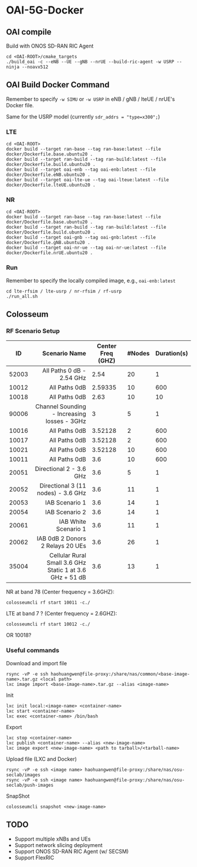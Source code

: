 # OAI-5G-Docker

## OAI compile

Build with ONOS SD-RAN RIC Agent

```
cd <OAI-ROOT>/cmake_targets
./build_oai -c --eNB --UE --gNB --nrUE --build-ric-agent -w USRP --ninja --noavx512
```

## OAI Build Docker Command 

Remember to specify `-w SIMU` or `-w USRP` in eNB / gNB / lteUE / nrUE's Docker file. 

Same for the USRP model (currently `sdr_addrs = "type=x300";`)

### LTE
```
cd <OAI-ROOT>
docker build --target ran-base --tag ran-base:latest --file docker/Dockerfile.base.ubuntu20 .
docker build --target ran-build --tag ran-build:latest --file docker/Dockerfile.build.ubuntu20 .
docker build --target oai-enb --tag oai-enb:latest --file docker/Dockerfile.eNB.ubuntu20 .
docker build --target oai-lte-ue --tag oai-lteue:latest --file docker/Dockerfile.lteUE.ubuntu20 .
```

### NR
```
cd <OAI-ROOT>
docker build --target ran-base --tag ran-base:latest --file docker/Dockerfile.base.ubuntu20 .
docker build --target ran-build --tag ran-build:latest --file docker/Dockerfile.build.ubuntu20 .
docker build --target oai-gnb --tag oai-gnb:latest --file docker/Dockerfile.gNB.ubuntu20 .
docker build --target oai-nr-ue --tag oai-nr-ue:latest --file docker/Dockerfile.nrUE.ubuntu20 .
```

### Run

Remember to specify the locally compiled image, e.g., `oai-enb:latest`

```
cd lte-rfsim / lte-usrp / nr-rfsim / rf-usrp
./run_all.sh
```

## Colosseum

### RF Scenario Setup

| ID    |                                Scenario Name             | Center Freq (GHZ)    | #Nodes | Duration(s)   |
|-------|---------------------------------------------------------:|---------|----|-----|
| 52003 |                                All Paths 0 dB - 2.54 GHz | 2.54    | 20 | 1   |
| 10012 |                                            All Paths 0dB | 2.59335 | 10 | 600 |
| 10018 |                                            All Paths 0dB | 2.63    | 10 | 10  |
| 90006 |              Channel Sounding - Increasing losses - 3GHz | 3       | 5  | 1   |
| 10016 |                                            All Paths 0dB | 3.52128 | 2  | 600 |
| 10017 |                                            All Paths 0dB | 3.52128 | 2  | 600 |
| 10021 |                                            All Paths 0dB | 3.52128 | 10 | 600 |
| 10011 |                                            All Paths 0dB | 3.6     | 10 | 600 |
| 20051 |                                  Directional 2 - 3.6 GHz | 3.6     | 5  | 1   |
| 20052 |                       Directional 3 (11 nodes) - 3.6 GHz | 3.6     | 11 | 1   |
| 20053 |                                           IAB Scenario 1 | 3.6     | 14 | 1   |
| 20054 |                                           IAB Scenario 2 | 3.6     | 14 | 1   |
| 20061 |                                     IAB White Scenario 1 | 3.6     | 11 | 1   |
| 20062 | IAB 0dB 2 Donors 2 Relays 20 UEs                         | 3.6     | 26 | 1   |
| 35004 | Cellular Rural Small 3.6 GHz Static 1 at 3.6 GHz + 51 dB | 3.6     | 13 | 1   |

NR at band 78 (Center frequency = 3.6GHZ):
```
colosseumcli rf start 10011 -c./
```

LTE at band 7 ? (Center frequency = 2.6GHZ):
```
colosseumcli rf start 10012 -c./
```

OR 10018?

### Useful commands

Download and import file
```
rsync -vP -e ssh haohuangwen@file-proxy:/share/nas/common/<base-image-name>.tar.gz <local path>
lxc image import <base-image-name>.tar.gz --alias <image-name>
```

Init
```
lxc init local:<image-name> <container-name>
lxc start <container-name>
lxc exec <container-name> /bin/bash
```

Export
```
lxc stop <container-name>
lxc publish <container-name> --alias <new-image-name>
lxc image export <new-image-name> <path to tarball>/<tarball-name>
```

Upload file (LXC and Docker)
```
rsync -vP -e ssh <image name> haohuangwen@file-proxy:/share/nas/osu-seclab/images
rsync -vP -e ssh <image name> haohuangwen@file-proxy:/share/nas/osu-seclab/push-images
```

SnapShot
```
colosseumcli snapshot <new-image-name>
```


## TODO

- Support multiple xNBs and UEs
- Support network slicing deployment
- Support ONOS SD-RAN RIC Agent (w/ SECSM)
- Support FlexRIC
